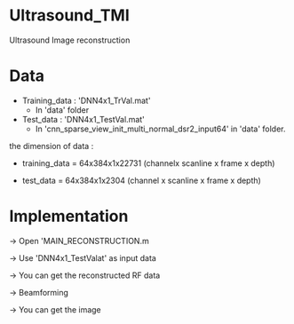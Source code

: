 # Ultrasound_TMI
Ultrasound Image reconstruction

Data
===============
* Training_data  :   'DNN4x1_TrVal.mat' 
  * In 'data' folder
* Test_data :  'DNN4x1_TestVal.mat'
  * In 'cnn_sparse_view_init_multi_normal_dsr2_input64' in 'data' folder.
  
       
the dimension of data : 

  * training_data =  64x384x1x22731  (channelx scanline x frame x depth)
  
  * test_data =   64x384x1x2304 (channel x scanline x frame x depth)
                        
Implementation
===============
-> Open 'MAIN_RECONSTRUCTION.m

-> Use 'DNN4x1_TestValat' as input data

-> You can get the reconstructed RF data


-> Beamforming

-> You can get the image
